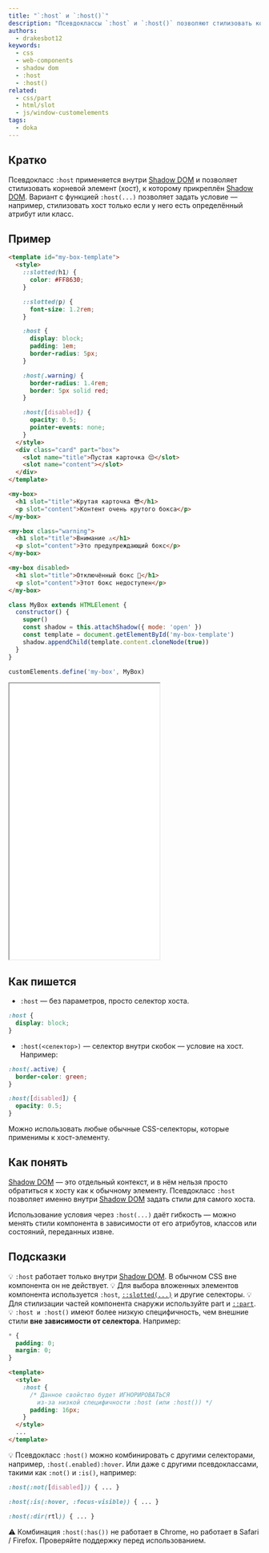 ```yaml
---
title: "`:host` и `:host()`"
description: "Псевдоклассы `:host` и `:host()` позволяют стилизовать корневой элемент Shadow DOM компонента, в том числе с условиями на атрибуты."
authors:
  - drakesbot12
keywords:
  - css
  - web-components
  - shadow dom
  - :host
  - :host()
related:
  - css/part
  - html/slot
  - js/window-customelements
tags:
  - doka
---
```


## Кратко

Псевдокласс `:host` применяется внутри [Shadow DOM](/js/shadowdom/) и позволяет стилизовать корневой элемент (хост), к которому прикреплён [Shadow DOM](/js/shadowdom/). Вариант с функцией `:host(...)` позволяет задать условие — например, стилизовать хост только если у него есть определённый атрибут или класс.

## Пример

```html
<template id="my-box-template">
  <style>
    ::slotted(h1) {
      color: #FF8630;
    }

    ::slotted(p) {
      font-size: 1.2rem;
    }

    :host {
      display: block;
      padding: 1em;
      border-radius: 5px;
    }

    :host(.warning) {
      border-radius: 1.4rem;
      border: 5px solid red;
    }

    :host([disabled]) {
      opacity: 0.5;
      pointer-events: none;
    }
  </style>
  <div class="card" part="box">
    <slot name="title">Пустая карточка 😔</slot>
    <slot name="content"></slot>
  </div>
</template>

<my-box>
  <h1 slot="title">Крутая карточка 😎</h1>
  <p slot="content">Контент очень крутого бокса</p>
</my-box>

<my-box class="warning">
  <h1 slot="title">Внимание ⚠️</h1>
  <p slot="content">Это предупреждающий бокс</p>
</my-box>

<my-box disabled>
  <h1 slot="title">Отключённый бокс 🚫</h1>
  <p slot="content">Этот бокс недоступен</p>
</my-box>
```

```js
class MyBox extends HTMLElement {
  constructor() {
    super()
    const shadow = this.attachShadow({ mode: 'open' })
    const template = document.getElementById('my-box-template')
    shadow.appendChild(template.content.cloneNode(true))
  }
}

customElements.define('my-box', MyBox)
```

<iframe title="Пример использования :host и :host()" src="demos/basic/" height="550"></iframe>

## Как пишется

- `:host` — без параметров, просто селектор хоста.

```css
:host {
  display: block;
}
```

- `:host(<селектор>)` — селектор внутри скобок — условие на хост. Например:

```css
:host(.active) {
  border-color: green;
}

:host([disabled]) {
  opacity: 0.5;
}
```

Можно использовать любые обычные CSS-селекторы, которые применимы к хост-элементу.

## Как понять

[Shadow DOM](/js/shadowdom/) — это отдельный контекст, и в нём нельзя просто обратиться к хосту как к обычному элементу. Псевдокласс `:host` позволяет именно внутри [Shadow DOM](/js/shadowdom/) задать стили для самого хоста.

Использование условия через `:host(...)` даёт гибкость — можно менять стили компонента в зависимости от его атрибутов, классов или состояний, переданных извне.

## Подсказки

💡 `:host` работает только внутри [Shadow DOM](/js/shadowdom/). В обычном CSS вне компонента он не действует.
💡 Для выбора вложенных элементов компонента используется `:host`, [`::slotted(...)`](/css/slotted/) и другие селекторы.
💡 Для стилизации частей компонента снаружи используйте part и [`::part`](/css/part/).
💡 `:host и :host()` имеют более низкую специфичность, чем внешние стили **вне зависимости от селектора**. Например:

```css
* {
  padding: 0;
  margin: 0;
}
```

```html
<template>
  <style>
    :host {
      /* Данное свойство будет ИГНОРИРОВАТЬСЯ
        из-за низкой специфичности :host (или :host()) */
      padding: 16px;
    }
  </style>
  ...
</template>
```
💡 Псевдокласс `:host()` можно комбинировать с другими селекторами, например, `:host(.enabled):hover`. Или даже с другими псевдоклассами, такими как `:not()` и `:is()`, например:

```css
:host(:not([disabled])) { ... }

:host(:is(:hover, :focus-visible)) { ... }

:host(:dir(rtl)) { ... }
```
<aside>

⚠️ Комбинация `:host(:has())` не работает в Chrome, но работает в Safari / Firefox. Проверяйте поддержку перед использованием.

</aside>
